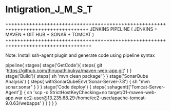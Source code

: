 # Intigration_J_M_S_T

++++++++++++++++++++++++++++++++++++++++++++++++++++++++++++++++++++++++++++++++++
JENKINS PIPELINE ( JENKINS + MAVEN + GIT HUB + SONAR + TOMCAT )
+++++++++++++++++++++++++++++++++++++++++++++++++++++++++++++++++++++++++++++++++++

Note: Install ssh-agent plugin and generate code using pipeline syntax

pipeline{
    stages{
       stage('GetCode'){
            steps{
                git 'https://github.com/thirupathibukya/maven-web-app.git'
            }
         }        
       stage('Build'){
            steps{
                sh 'mvn clean package'
            }
         }
        stage('SonarQube Analysis') {
            steps{
                withSonarQubeEnv('Sonar-Server-7.8') {
                    sh "mvn sonar:sonar"
                }
            }
        }
		stage('Code deploy') {
            steps{
				sshagent(['Tomcat-Server-Agent']) {
				  sh 'scp -o StrictHostKeyChecking=no target/01-maven-web-app.war ec2-user@13.235.68.29:/home/ec2-user/apache-tomcat-9.0.63/webapps'
				}
            }
        }
    }
}
